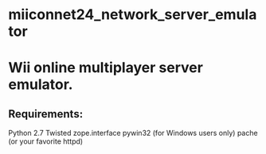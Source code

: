 miiconnet24_network_server_emulator   
==============================================================================================================================================================================================
 Wii online multiplayer server emulator.
==============================================================================================================================================================================================
Requirements:
-------------
Python 2.7
Twisted
zope.interface
pywin32 (for Windows users only)
pache (or your favorite httpd)
